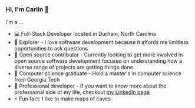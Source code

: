 ### Hi, I'm Carlin :tada:
I'm a ...  
- :computer: Full-Stack Developer located in Durham, North Carolina  
- :telescope: Explorer - I love software development because it affords me limitless opportunities to ask questions
- :rocket: Open source contributor - Currently looking to get more involved in open source software development focused on understanding how a diverse range of projects are getting things done
- :school: Computer science graduate - Hold a master's in computer science from Georgia Tech
- :tophat: Professional developer - If you want to know more about the professional side of my life, checkout [my LinkedIn page](https://www.linkedin.com/in/carlin-kartchner/)
- ⚡ Fun fact: I like to make maps of caves

<!--
**ckartchner/ckartchner** is a ✨ _special_ ✨ repository because its `README.md` (this file) appears on your GitHub profile.

Here are some ideas to get you started:

- 🔭 I’m currently working on ...
- 🌱 I’m currently learning ...
- 👯 I’m looking to collaborate on ...
- 🤔 I’m looking for help with ...
- 💬 Ask me about ...
- 📫 How to reach me: ...
- 😄 Pronouns: ...
- ⚡ Fun fact: ...
-->
